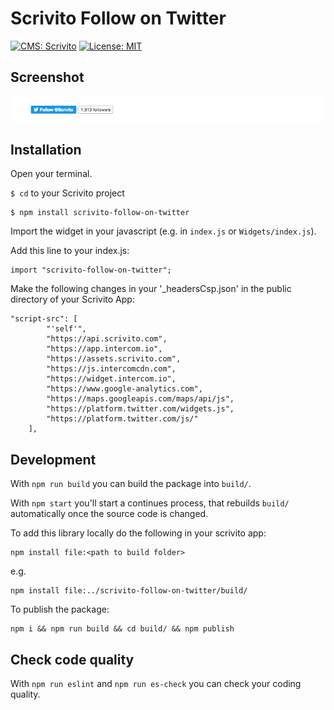 # Scrivito Follow on Twitter
[![CMS: Scrivito](https://img.shields.io/badge/CMS-Scrivito-brightgreen.svg)](https://scrivito.com) [![License: MIT](https://img.shields.io/badge/License-MIT-blue.svg)](https://opensource.org/licenses/MIT)

## Screenshot

![Screenshot](https://raw.githubusercontent.com/mdwp/scrivito-follow-on-twitter/master/follow-on-twitter-screenshot.png)


## Installation

Open your terminal.

`$ cd` to your Scrivito project

```
$ npm install scrivito-follow-on-twitter
```

Import the widget in your javascript (e.g. in `index.js` or `Widgets/index.js`).

Add this line to your index.js:

```
import "scrivito-follow-on-twitter";
```

Make the following changes in your '_headersCsp.json' in the public directory of your Scrivito App:

```
"script-src": [
        "'self'",
        "https://api.scrivito.com",
        "https://app.intercom.io",
        "https://assets.scrivito.com",
        "https://js.intercomcdn.com",
        "https://widget.intercom.io",
        "https://www.google-analytics.com",
        "https://maps.googleapis.com/maps/api/js",
        "https://platform.twitter.com/widgets.js",
        "https://platform.twitter.com/js/"
    ],
````

## Development

With `npm run build` you can build the package into `build/`.

With `npm start` you'll start a continues process, that rebuilds `build/` automatically once the source code is changed.

To add this library locally do the following in your scrivito app:

```
npm install file:<path to build folder>
```

e.g.

```
npm install file:../scrivito-follow-on-twitter/build/
```

To publish the package:

```
npm i && npm run build && cd build/ && npm publish
```

## Check code quality

With `npm run eslint` and `npm run es-check` you can check your coding quality.



